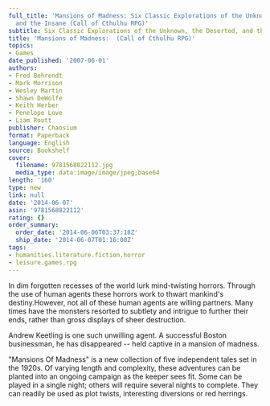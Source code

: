 ```yaml
---
full_title: 'Mansions of Madness: Six Classic Explorations of the Unknown, the Deserted,
  and the Insane (Call of Cthulhu RPG)'
subtitle: Six Classic Explorations of the Unknown, the Deserted, and the Insane
title: 'Mansions of Madness:  (Call of Cthulhu RPG)'
topics:
- Games
date_published: '2007-06-01'
authors:
- Fred Behrendt
- Mark Morrison
- Wesley Martin
- Shawn DeWolfe
- Keith Herber
- Penelope Love
- Liam Routt
publisher: Chaosium
format: Paperback
language: English
source: Bookshelf
cover:
  filename: 9781568822112.jpg
  media_type: data:image/image/jpeg;base64
length: '160'
type: new
link: null
date: '2014-06-07'
asin: '9781568822112'
rating: {}
order_summary:
  order_date: '2014-06-06T03:37:18Z'
  ship_date: '2014-06-07T01:16:00Z'
tags:
- humanities.literature.fiction.horror
- leisure.games.rpg
---
```

In dim forgotten recesses of the world lurk mind-twisting horrors. Through the use of human agents these horrors work to thwart mankind's destiny.However, not all of these human agents are willing partners. Many times have the monsters resorted to subtlety and intrigue to further their ends, rather than gross displays of sheer destruction.

Andrew Keetling is one such unwilling agent. A successful Boston businessman, he has disappeared -- held captive in a mansion of madness.

"Mansions Of Madness" is a new collection of five independent tales set in the 1920s. Of varying length and complexity, these adventures can be planted into an ongoing campaign as the keeper sees fit. Some can be played in a single night; others will require several nights to complete. They can readily be used as plot twists, interesting diversions or red herrings.
